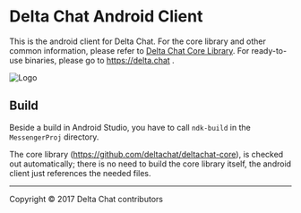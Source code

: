 Delta Chat Android Client
================================================================================

This is the android client for Delta Chat.  For the core library and other common
information, please refer to [Delta Chat Core Library](https://github.com/deltachat/deltachat-core).
For ready-to-use binaries, please go to https://delta.chat .

![Logo](https://delta.chat/assets/features/start-img4.png)


Build
--------------------------------------------------------------------------------

Beside a build in Android Studio, you have to call `ndk-build` in the
`MessengerProj` directory.

The core library (https://github.com/deltachat/deltachat-core), is checked out
automatically; there is no need to build the core library itself, the android
client just references the needed files.

---

Copyright © 2017 Delta Chat contributors
